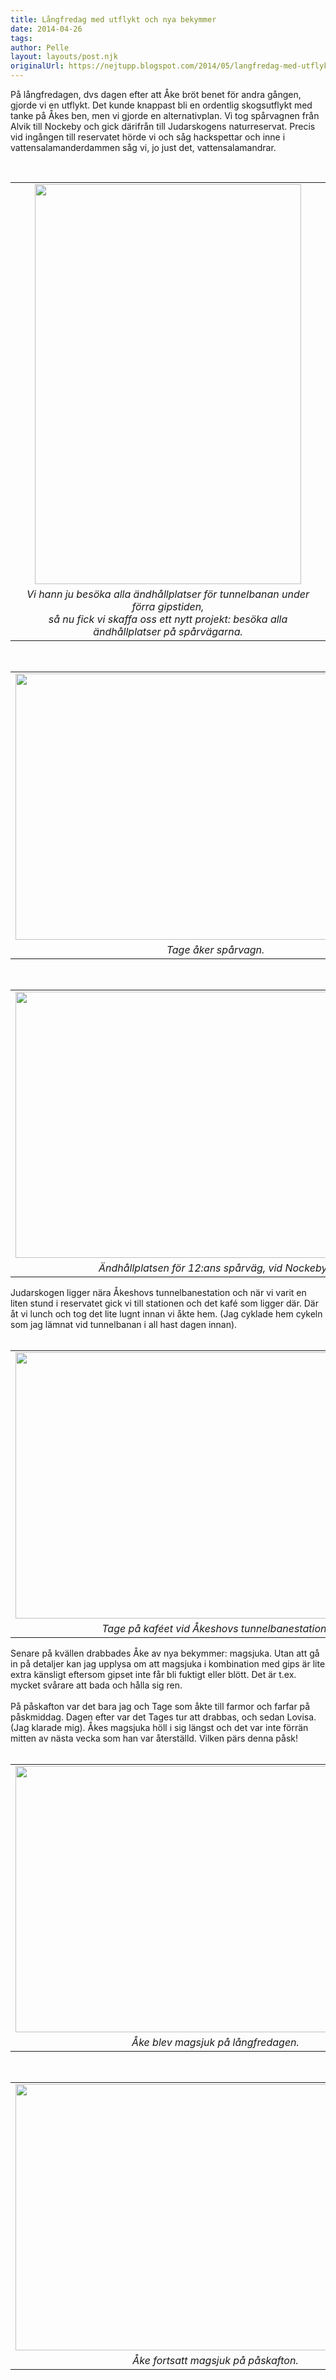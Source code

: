 ```yaml
---
title: Långfredag med utflykt och nya bekymmer
date: 2014-04-26
tags: 	
author: Pelle
layout: layouts/post.njk
originalUrl: https://nejtupp.blogspot.com/2014/05/langfredag-med-utflykt-och-nya-bekymmer.html
---
```


På långfredagen, dvs dagen efter att Åke bröt benet för andra gången, gjorde vi en utflykt. Det kunde knappast bli en ordentlig skogsutflykt med tanke på Åkes ben, men vi gjorde en alternativplan. Vi tog spårvagnen från Alvik till Nockeby och gick därifrån till Judarskogens naturreservat. Precis vid ingången till reservatet hörde vi och såg hackspettar och inne i vattensalamanderdammen såg vi, jo just det, vattensalamandrar.<br><div><br><table align="center" cellpadding="0" cellspacing="0" class="tr-caption-container" style="margin-left: auto; margin-right: auto; text-align: center;"><tbody><tr><td style="text-align: center;"><img src="../../../../img/La%CC%8Angfredag+med+utflykt-PERK5582.jpg" height="640" width="426"></td></tr><tr><td class="tr-caption" style="text-align: center;"><i>Vi hann ju besöka alla ändhållplatser för tunnelbanan under förra gipstiden, <br>så nu fick vi skaffa oss ett nytt projekt: besöka alla ändhållplatser på spårvägarna.</i></td></tr></tbody></table><br><table align="center" cellpadding="0" cellspacing="0" class="tr-caption-container" style="margin-left: auto; margin-right: auto; text-align: center;"><tbody><tr><td style="text-align: center;"><img src="../../../../img/La%CC%8Angfredag+med+utflykt-PERK5585.jpg" height="426" width="640"></td></tr><tr><td class="tr-caption" style="text-align: center;"><i>Tage åker spårvagn.</i></td></tr></tbody></table><br><table align="center" cellpadding="0" cellspacing="0" class="tr-caption-container" style="margin-left: auto; margin-right: auto; text-align: center;"><tbody><tr><td style="text-align: center;"><img src="../../../../img/La%CC%8Angfredag+med+utflykt-PERK5588.jpg" height="426" width="640"></td></tr><tr><td class="tr-caption" style="text-align: center;"><i>Ändhållplatsen för 12:ans spårväg, vid Nockeby. </i></td></tr></tbody></table>Judarskogen ligger nära Åkeshovs tunnelbanestation och när vi varit en liten stund i reservatet gick vi till stationen och det kafé som ligger där. Där åt vi lunch och tog det lite lugnt innan vi åkte hem. (Jag cyklade hem cykeln som jag lämnat vid tunnelbanan i all hast dagen innan).<br><br><table align="center" cellpadding="0" cellspacing="0" class="tr-caption-container" style="margin-left: auto; margin-right: auto; text-align: center;"><tbody><tr><td style="text-align: center;"><img src="../../../../img/La%CC%8Angfredag+med+utflykt-PERK5599.jpg" height="426" width="640"></td></tr><tr><td class="tr-caption" style="text-align: center;"><i>Tage på kaféet vid Åkeshovs tunnelbanestation.</i></td></tr></tbody></table>Senare på kvällen drabbades Åke av nya bekymmer: magsjuka. Utan att gå in på detaljer kan jag upplysa om att magsjuka i kombination med gips är lite extra känsligt eftersom gipset inte får bli fuktigt eller blött. Det är t.ex. mycket svårare att bada och hålla sig ren.<br><br>På påskafton var det bara jag och Tage som åkte till farmor och farfar på påskmiddag. Dagen efter var det Tages tur att drabbas, och sedan Lovisa. (Jag klarade mig). Åkes magsjuka höll i sig längst och det var inte förrän mitten av nästa vecka som han var återställd. Vilken pärs denna påsk!<br><br><table align="center" cellpadding="0" cellspacing="0" class="tr-caption-container" style="margin-left: auto; margin-right: auto; text-align: center;"><tbody><tr><td style="text-align: center;"><img src="../../../../img/La%CC%8Angfredag+med+utflykt-PERK5612.jpg" height="426" width="640"></td></tr><tr><td class="tr-caption" style="text-align: center;"><i>Åke blev magsjuk på långfredagen.</i></td></tr></tbody></table><br><table align="center" cellpadding="0" cellspacing="0" class="tr-caption-container" style="margin-left: auto; margin-right: auto; text-align: center;"><tbody><tr><td style="text-align: center;"><img src="../../../../img/Sjuk+pa%CC%8A+Pa%CC%8Askafton-PERK5614.jpg" height="426" width="640"></td></tr><tr><td class="tr-caption" style="text-align: center;"><i>Åke fortsatt magsjuk på påskafton.</i></td></tr></tbody></table><br></div>
